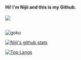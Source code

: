 #### Hi! I'm Nijii and this is my Github. 
![](https://visitor-badge.glitch.me/badge?page_id=NijiiD.NijiiD.readme)
<br />

##


![goku](https://user-images.githubusercontent.com/68288691/92551994-8cecca00-f22d-11ea-95cf-c6467ab02d74.gif) 


[![Nijii's github stats](https://github-readme-stats.vercel.app/api?username=NijiiD)](https://github.com/anuraghazra/github-readme-stats)

[![Top Langs](https://github-readme-stats.vercel.app/api/top-langs/?username=NijiiD)](https://github.com/anuraghazra/github-readme-stats)


